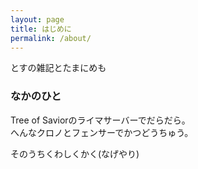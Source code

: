 ```yaml
---
layout: page
title: はじめに
permalink: /about/
---
```


とすの雑記とたまにめも

### なかのひと

Tree of Saviorのライマサーバーでだらだら。  
へんなクロノとフェンサーでかつどうちゅう。

そのうちくわしくかく(なげやり)
